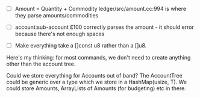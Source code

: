 - [ ] Amount = Quantity + Commodity
      ledger/src/amount.cc:994 is where they parse amounts/commodities
- [ ] account:sub-account £100 correctly parses the amount - it should error because there's not enough spaces
- [ ] Make everything take a []const u8 rather than a []u8.


Here's my thinking: for most commands, we don't need to create anything other than the account tree.

Could we store everything for Accounts out of band? The AccountTree could be generic over a type which we store in a HashMap(usize, T). We could store Amounts, ArrayLists of Amounts (for budgeting) etc in there.
